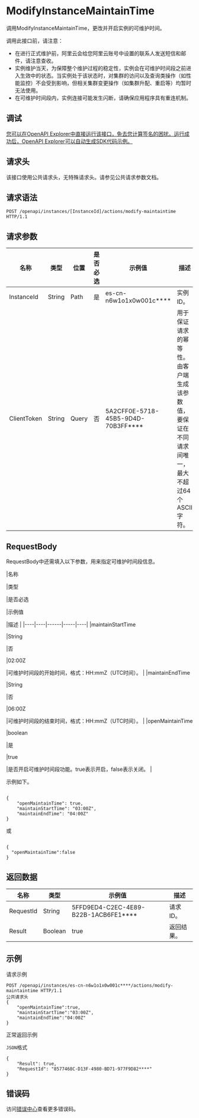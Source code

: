 # ModifyInstanceMaintainTime

调用ModifyInstanceMaintainTime，更改并开启实例的可维护时间。

调用此接口前，请注意：

-   在进行正式维护前，阿里云会给您阿里云账号中设置的联系人发送短信和邮件，请注意查收。
-   实例维护当天，为保障整个维护过程的稳定性，实例会在可维护时间段之前进入生效中的状态。当实例处于该状态时，对集群的访问以及查询类操作（如性能监控）不会受到影响，但相关集群变更操作（如集群升配、重启等）均暂时无法使用。
-   在可维护时间段内，实例连接可能发生闪断，请确保应用程序具有重连机制。

## 调试

[您可以在OpenAPI Explorer中直接运行该接口，免去您计算签名的困扰。运行成功后，OpenAPI Explorer可以自动生成SDK代码示例。](https://api.aliyun.com/#product=elasticsearch&api=ModifyInstanceMaintainTime&type=ROA&version=2017-06-13)

## 请求头

该接口使用公共请求头，无特殊请求头。请参见公共请求参数文档。

## 请求语法

```
POST /openapi/instances/[InstanceId]/actions/modify-maintaintime HTTP/1.1
```

## 请求参数

|名称|类型|位置|是否必选|示例值|描述|
|--|--|--|----|---|--|
|InstanceId|String|Path|是|es-cn-n6w1o1x0w001c\*\*\*\*|实例ID。 |
|ClientToken|String|Query|否|5A2CFF0E-5718-45B5-9D4D-70B3FF\*\*\*\*|用于保证请求的幂等性。由客户端生成该参数值，要保证在不同请求间唯一，最大不超过64个ASCII字符。 |

## RequestBody

RequestBody中还需填入以下参数，用来指定可维护时间段信息。

|名称

|类型

|是否必选

|示例值

|描述 |
|----|----|------|-----|----|
|maintainStartTime

|String

|否

|02:00Z

|可维护时间段的开始时间，格式：HH:mmZ（UTC时间）。 |
|maintainEndTime

|String

|否

|06:00Z

|可维护时间段的结束时间，格式：HH:mmZ（UTC时间）。 |
|openMaintainTime

|boolean

|是

|true

|是否开启可维护时间段功能。true表示开启，false表示关闭。 |

示例如下。

```

{
    "openMaintainTime": true,
    "maintainStartTime": "03:00Z",
    "maintainEndTime": "04:00Z"
}

```

或

```

{
  "openMaintainTime":false
}

```

## 返回数据

|名称|类型|示例值|描述|
|--|--|---|--|
|RequestId|String|5FFD9ED4-C2EC-4E89-B22B-1ACB6FE1\*\*\*\*|请求ID。 |
|Result|Boolean|true|返回结果。 |

## 示例

请求示例

```
POST /openapi/instances/es-cn-n6w1o1x0w001c****/actions/modify-maintaintime HTTP/1.1
公共请求头
{
	"openMaintainTime":true,
	"maintainStartTime":"03:00Z",
	"maintainEndTime":"04:00Z"
}
```

正常返回示例

`JSON`格式

```
{
	"Result": true,
	"RequestId": "8577468C-D13F-4980-BD71-977F9D82****"
}
```

## 错误码

访问[错误中心](https://error-center.alibabacloud.com/status/product/elasticsearch)查看更多错误码。

